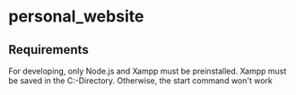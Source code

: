 # personal_website

## Requirements
For developing, only Node.js and Xampp must be preinstalled.
Xampp must be saved in the C:\-Directory. Otherwise, the start command won't work